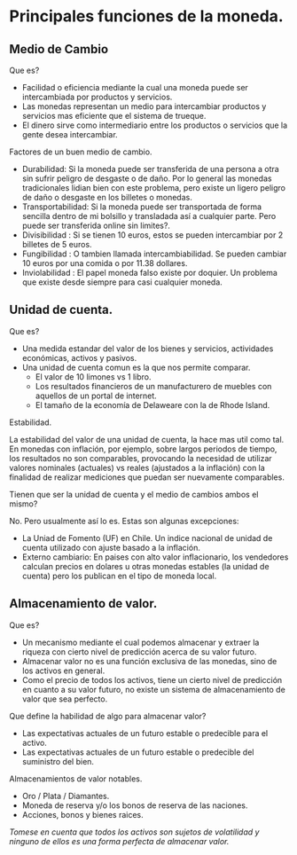 # Principales funciones de la moneda.

## Medio de Cambio

Que es?

- Facilidad o eficiencia mediante la cual una moneda puede ser intercambiada por productos y servicios.
- Las monedas representan un medio para intercambiar productos y servicios mas eficiente que el sistema de trueque.
- El dinero sirve como intermediario entre los productos o servicios que la gente desea intercambiar.

Factores de un buen medio de cambio.

- Durabilidad: Si la moneda puede ser transferida de una persona a otra sin sufrir peligro de desgaste o de daño. Por lo general las monedas tradicionales lidian bien con este problema, pero existe un ligero peligro de daño o desgaste en los billetes o monedas.
- Transportabilidad: Si la moneda puede ser transportada de forma sencilla dentro de mi bolsillo y transladada así a cualquier parte. Pero puede ser transferida online sin limites?.
- Divisibilidad : Si se tienen 10 euros, estos se pueden intercambiar por 2 billetes de 5 euros.
- Fungibilidad : O tambien llamada intercambiabilidad. Se pueden cambiar 10 euros por una comida o por 11.38 dollares.
- Inviolabilidad : El papel moneda falso existe por doquier. Un problema que existe desde siempre para casi cualquier moneda.

## Unidad de cuenta.

Que es?

- Una medida estandar del valor de los bienes y servicios, actividades económicas, activos y pasivos.
- Una unidad de cuenta comun es la que nos permite comparar.
    + El valor de 10 limones vs 1 libro.
    + Los resultados financieros de un manufacturero de muebles con aquellos de un portal de internet.
    + El tamaño de la economía de Delaweare con la de Rhode Island.

Estabilidad.

La estabilidad del valor de una unidad de cuenta, la hace mas util como tal. En monedas con inflación, por ejemplo, sobre largos periodos de tiempo, los resultados no son comparables, provocando la necesidad de utilizar valores nominales (actuales) vs reales (ajustados a la inflación) con la finalidad de realizar mediciones que puedan ser nuevamente comparables.

Tienen que ser la unidad de cuenta y el medio de cambios ambos el mismo?

No. Pero usualmente así lo es. Estas son algunas excepciones:

- La Uniad de Fomento (UF) en Chile. Un indice nacional de unidad de cuenta utilizado con ajuste basado a la inflación.
- Externo cambiario: En paises con alto valor inflacionario, los vendedores calculan precios en dolares u otras monedas estables (la unidad de cuenta) pero los publican en el tipo de moneda local.

## Almacenamiento de valor.

Que es?

- Un mecanismo mediante el cual podemos almacenar y extraer la riqueza con cierto nivel de predicción acerca de su valor futuro.
- Almacenar valor no es una función exclusiva de las monedas, sino de los activos en general.
- Como el precio de todos los activos, tiene un cierto nivel de predicción en cuanto a su valor futuro, no existe un sistema de almacenamiento de valor que sea perfecto.

Que define la habilidad de algo para almacenar valor?

- Las expectativas actuales de un futuro estable o predecible para el activo.
- Las expectativas actuales de un futuro estable o predecible del suministro del bien.

Almacenamientos de valor notables.

- Oro / Plata / Diamantes.
- Moneda de reserva y/o los bonos de reserva de las naciones.
- Acciones, bonos y bienes raices.

*Tomese en cuenta que todos los activos son sujetos de volatilidad y ninguno de ellos es una forma perfecta de almacenar valor.*



